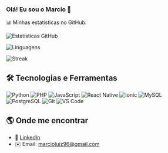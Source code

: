 ### Olá! Eu sou o Marcio 👋

📊 Minhas estatísticas no GitHub:

![Estatísticas GitHub](https://github-readme-stats.vercel.app/api?username=marcioluiz96&show_icons=true&theme=radical)

![Linguagens](https://github-readme-stats.vercel.app/api/top-langs/?username=marcioluiz96&layout=compact&theme=radical)

![Streak](https://github-readme-streak-stats.herokuapp.com/?user=marcioluiz96&theme=radical)


## 🛠️ Tecnologias e Ferramentas

![Python](https://img.shields.io/badge/-Python-3776AB?style=flat-square&logo=python&logoColor=white)
![PHP](https://img.shields.io/badge/-PHP-777BB4?style=flat-square&logo=php&logoColor=white)
![JavaScript](https://img.shields.io/badge/-JavaScript-F7DF1E?style=flat-square&logo=javascript&logoColor=black)
![React Native](https://img.shields.io/badge/-React_Native-61DAFB?style=flat-square&logo=react&logoColor=black)
![Ionic](https://img.shields.io/badge/-Ionic-3880FF?style=flat-square&logo=ionic&logoColor=white)
![MySQL](https://img.shields.io/badge/-MySQL-4479A1?style=flat-square&logo=mysql&logoColor=white)
![PostgreSQL](https://img.shields.io/badge/-PostgreSQL-336791?style=flat-square&logo=postgresql&logoColor=white)
![Git](https://img.shields.io/badge/-Git-F05032?style=flat-square&logo=git&logoColor=white)
![VS Code](https://img.shields.io/badge/-VSCode-0078D4?style=flat-square&logo=visual-studio-code&logoColor=white)

## 🌎 Onde me encontrar
- 💼 [LinkedIn](https://www.linkedin.com/in/marcio-luiz-de-oliveira-642a7753)
- ✉️ Email: marcioluiz96@gmail.com 
